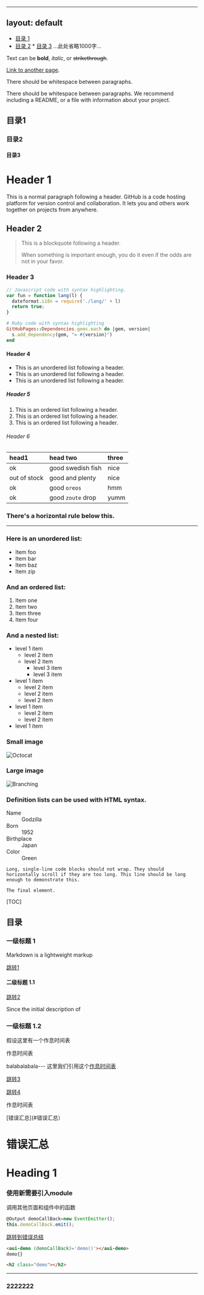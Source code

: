 
---
layout: default
---
*  [目录 1](#目录-1)
  *  [目录 2](#目录-2)
    *  [目录 3](#目录-3)
...此处省略1000字...


Text can be **bold**, _italic_, or ~~strikethrough~~.

[Link to another page](./another-page.html).

There should be whitespace between paragraphs.

There should be whitespace between paragraphs. We recommend including a README, or a file with information about your project.


## 目录1
### 目录2
#### 目录3
# Header 1

This is a normal paragraph following a header. GitHub is a code hosting platform for version control and collaboration. It lets you and others work together on projects from anywhere.

## Header 2

> This is a blockquote following a header.
>
> When something is important enough, you do it even if the odds are not in your favor.

### Header 3

```js
// Javascript code with syntax highlighting.
var fun = function lang(l) {
  dateformat.i18n = require('./lang/' + l)
  return true;
}
```

```ruby
# Ruby code with syntax highlighting
GitHubPages::Dependencies.gems.each do |gem, version|
  s.add_dependency(gem, "= #{version}")
end
```

#### Header 4

*   This is an unordered list following a header.
*   This is an unordered list following a header.
*   This is an unordered list following a header.

##### Header 5

1.  This is an ordered list following a header.
2.  This is an ordered list following a header.
3.  This is an ordered list following a header.

###### Header 6

| head1        | head two          | three |
|:-------------|:------------------|:------|
| ok           | good swedish fish | nice  |
| out of stock | good and plenty   | nice  |
| ok           | good `oreos`      | hmm   |
| ok           | good `zoute` drop | yumm  |

### There's a horizontal rule below this.

* * *

### Here is an unordered list:

*   Item foo
*   Item bar
*   Item baz
*   Item zip

### And an ordered list:

1.  Item one
1.  Item two
1.  Item three
1.  Item four

### And a nested list:

- level 1 item
  - level 2 item
  - level 2 item
    - level 3 item
    - level 3 item
- level 1 item
  - level 2 item
  - level 2 item
  - level 2 item
- level 1 item
  - level 2 item
  - level 2 item
- level 1 item

### Small image

![Octocat](https://github.githubassets.com/images/icons/emoji/octocat.png)

### Large image

![Branching](https://guides.github.com/activities/hello-world/branching.png)


### Definition lists can be used with HTML syntax.

<dl>
<dt>Name</dt>
<dd>Godzilla</dd>
<dt>Born</dt>
<dd>1952</dd>
<dt>Birthplace</dt>
<dd>Japan</dd>
<dt>Color</dt>
<dd>Green</dd>
</dl>

```
Long, single-line code blocks should not wrap. They should horizontally scroll if they are too long. This line should be long enough to demonstrate this.
```

```
The final element.
```

[TOC]
## 目录

### 一级标题 1

Markdown is a lightweight markup 

[跳转1](#目录)

#### 二级标题 1.1

[跳转2](#目录)

Since the initial description of

### 一级标题 1.2

假设这里有一个作息时间表

<span name="anchor">作息时间表</span>





























balabalabala--- 这里我们引用这个[作息时间表](#anchor)

[跳转3](#目录)













[跳转4](#目录)



<span name="anchor">作息时间表</span>


[错误汇总](#错误汇总）
# 错误汇总
# Heading 1
### 使用新需要引入module
调用其他页面和组件中的函数
```javascript
@Output demoCallBack=new EventEmitter(); 
this.demoCallBack.emit();
```

[跳转到错误总结](https://kanghuihere.github.io/error.md) 

```html
<aui-demo (demoCallBack)='demo()'></aui-demo>
demo{}
```

```html
<h2 class="demo"></h2>
```
---
### 2222222

